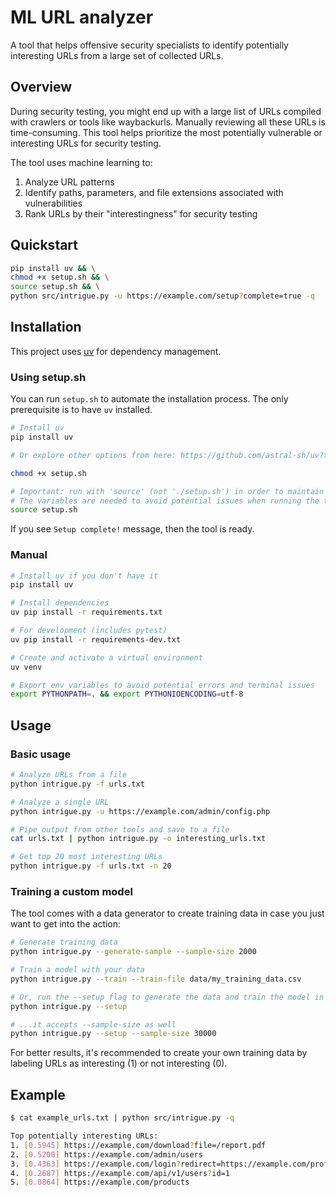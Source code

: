 # ML URL analyzer

A tool that helps offensive security specialists to identify potentially interesting URLs from a large set of collected URLs.

## Overview

During security testing, you might end up with a large list of URLs compiled with crawlers or tools like waybackurls. Manually reviewing all these URLs is time-consuming. This tool helps prioritize the most potentially vulnerable or interesting URLs for security testing.

The tool uses machine learning to:
1. Analyze URL patterns
2. Identify paths, parameters, and file extensions associated with vulnerabilities
3. Rank URLs by their "interestingness" for security testing

## Quickstart

```bash
pip install uv && \
chmod +x setup.sh && \
source setup.sh && \
python src/intrigue.py -u https://example.com/setup?complete=true -q
```

## Installation

This project uses [uv](https://github.com/astral-sh/uv) for dependency management.

### Using setup.sh

You can run `setup.sh` to automate the installation process. The only prerequisite is to have `uv` installed.

```bash
# Install uv
pip install uv

# Or explore other options from here: https://github.com/astral-sh/uv?tab=readme-ov-file#installation
```

```bash
chmod +x setup.sh

# Important: run with 'source' (not './setup.sh') in order to maintain exported variables
# The variables are needed to avoid potential issues when running the tool
source setup.sh
```

If you see `Setup complete!` message, then the tool is ready.

### Manual

```bash
# Install uv if you don't have it
pip install uv

# Install dependencies
uv pip install -r requirements.txt

# For development (includes pytest)
uv pip install -r requirements-dev.txt

# Create and activate a virtual environment
uv venv

# Export env variables to avoid potential errors and terminal issues
export PYTHONPATH=. && export PYTHONIOENCODING=utf-8
```

## Usage

### Basic usage

```bash
# Analyze URLs from a file
python intrigue.py -f urls.txt

# Analyze a single URL
python intrigue.py -u https://example.com/admin/config.php

# Pipe output from other tools and save to a file
cat urls.txt | python intrigue.py -o interesting_urls.txt

# Get top 20 most interesting URLs
python intrigue.py -f urls.txt -n 20
```

### Training a custom model

The tool comes with a data generator to create training data in case you just want to get into the action:

```bash
# Generate training data
python intrigue.py --generate-sample --sample-size 2000

# Train a model with your data
python intrigue.py --train --train-file data/my_training_data.csv

# Or, run the --setup flag to generate the data and train the model in one step
python intrigue.py --setup

# ...it accepts --sample-size as well
python intrigue.py --setup --sample-size 30000
```

For better results, it's recommended to create your own training data by labeling URLs as interesting (1) or not interesting (0).

## Example

```bash
$ cat example_urls.txt | python src/intrigue.py -q

Top potentially interesting URLs:
1. [0.5945] https://example.com/download?file=/report.pdf
2. [0.5200] https://example.com/admin/users
3. [0.4363] https://example.com/login?redirect=https://example.com/profile
4. [0.2687] https://example.com/api/v1/users?id=1
5. [0.0864] https://example.com/products
```